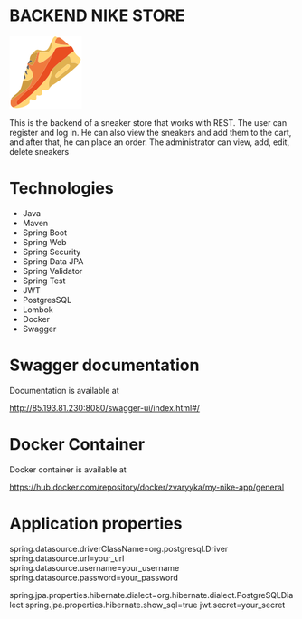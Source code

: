 # BACKEND NIKE STORE
![Sneakers](docs/shoe.png)

This is the backend of a sneaker store that works with REST. 
The user can register and log in. 
He can also view the sneakers and add them to the cart, 
and after that, he can place an order. 
The administrator can view, add, edit, delete sneakers
# Technologies
* Java
* Maven
* Spring Boot
* Spring Web
* Spring Security
* Spring Data JPA
* Spring Validator
* Spring Test
* JWT
* PostgresSQL
* Lombok
* Docker
* Swagger

# Swagger documentation
Documentation is available at

http://85.193.81.230:8080/swagger-ui/index.html#/
# Docker Container
Docker container is available at

https://hub.docker.com/repository/docker/zvaryyka/my-nike-app/general
# Application properties
spring.datasource.driverClassName=org.postgresql.Driver
spring.datasource.url=your_url
spring.datasource.username=your_username
spring.datasource.password=your_password

spring.jpa.properties.hibernate.dialect=org.hibernate.dialect.PostgreSQLDialect
spring.jpa.properties.hibernate.show_sql=true
jwt.secret=your_secret